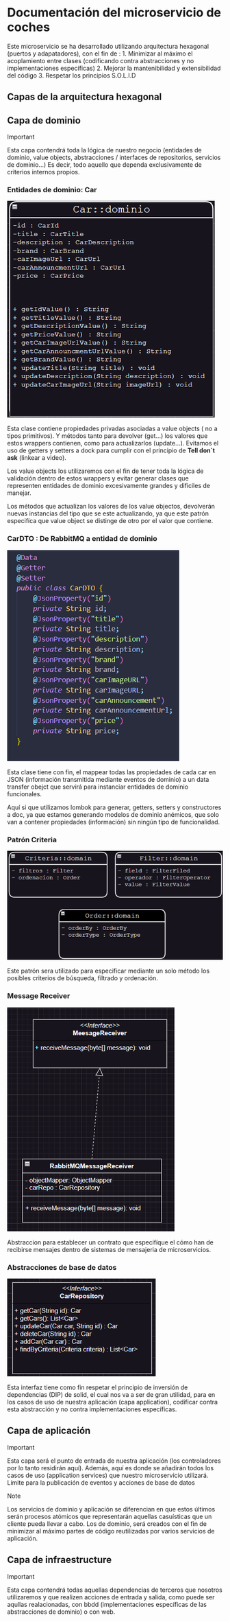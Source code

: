# Documentación del microservicio de coches

Este microservicio se ha desarrollado utilizando arquitectura hexagonal (puertos y adapatadores), con el fin de : 1. Minimizar al máximo el acoplamiento entre clases (codificando contra abstracciones y no implementaciones específicas) 2. Mejorar la mantenibilidad y extensibilidad del código 3. Respetar los principios S.O.L.I.D

## Capas de la arquitectura hexagonal

## Capa de dominio

> [!IMPORTANT]
> Esta capa contendrá toda la lógica de nuestro negocio (entidades de dominio, value objects, abstracciones / interfaces de repositorios, servicios de dominio...) Es decir, todo aquello que dependa exclusivamente de criterios internos propios.

### Entidades de dominio: Car

![alt text](car/domain/Car.png)

Esta clase contiene propiedades privadas asociadas a value objects ( no a tipos primitivos). Y métodos tanto para devolver (get...) los valores que estos wrappers contienen, como para actualizarlos (update...). Evitamos el uso de getters y setters a dock para cumplir con el principio de <quote><strong>Tell don´t ask</strong></quote> (linkear a video).

Los value objects los utilizaremos con el fin de tener toda la lógica de validación dentro de estos wrappers y evitar generar clases que representen entidades de dominio excesivamente grandes y dificiles de manejar.

Los métodos que actualizan los valores de los value objectos, devolverán nuevas instancias del tipo que se este actualizando, ya que este patrón especifíca que value object se distinge de otro por el valor que contiene.

### CarDTO : De RabbitMQ a entidad de dominio

![alt text](car/domain/CarDTO.png)

Esta clase tiene con fin, el mappear todas las propiedades de cada car en JSON (información transmitida mediante eventos de dominio) a un data transfer obejct que servirá para instanciar entidades de dominio funcionales.

Aquí si que utilizamos lombok para generar, getters, setters y constructores a doc, ya que estamos generando modelos de dominio anémicos, que solo van a contener propiedades (información) sin ningún tipo de funcionalidad.

### Patrón Criteria

![alt text](criteria-pattern/domain/Criteria.png)

Este patrón sera utilizado para especificar mediante un solo método los posibles criterios de búsqueda, filtrado
y ordenación.

### Message Receiver

![alt text](domainevents/rabbitmq/ports-adapters/RabbitMQDomainEvents.png)

Abstraccion para establecer un contrato que especifíque el cómo han de recibirse mensajes dentro de sistemas de
mensajeria de microservicios.

### Abstracciones de base de datos

![alt text](car/domain/CarRepository.png)

Esta interfaz tiene como fin respetar el principio de inversión de dependencias (DIP) de solid, el cual nos va a ser de gran utilidad, para en los casos de uso de nuestra aplicación (capa application), codificar contra esta abstracción y no contra implementaciones específicas.

## Capa de aplicación

> [!IMPORTANT]
> Esta capa será el punto de entrada de nuestra aplicación (los controladores por lo tanto residirán aquí). Además, aquí es donde se añadirán todos los casos de uso (application services) que nuestro microservicio utilizará. Limite para la publicación de eventos y acciones de base de datos

> [!NOTE]
> Los servicios de dominio y aplicación se diferencian en que estos últimos serán procesos atómicos que representarán aquellas casuísticas que un cliente pueda llevar a cabo. Los de dominio, será creados con el fin de minimizar al máximo partes de código reutilizadas por varios servicios de aplicación.

## Capa de infraestructure

> [!IMPORTANT]
> Esta capa contendrá todas aquellas dependencias de terceros que nosotros utilizaremos y que realizen acciones de entrada y salida, como puede ser aqullas realacionadas, con bbdd (implementaciones específicas de las abstracciones de dominio) o con web.
